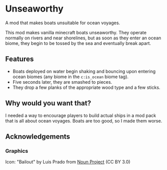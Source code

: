 # Unseaworthy

A mod that makes boats unsuitable for ocean voyages.

This mod makes vanilla minecraft boats unseaworthy. They operate normally on rivers and near shorelines, but as soon as
they enter an ocean biome, they begin to be tossed by the sea and eventually break apart.

## Features

- Boats deployed on water begin shaking and bouncing upon entering ocean biomes (any biome in the `c:is_ocean`  biome
  tag).
- Five seconds later, they are smashed to pieces.
- They drop a few planks of the appropriate wood type and a few sticks.

## Why would you want that?

I needed a way to encourage players to build actual ships in a mod pack that is all about ocean voyages. Boats are too
good, so I made them worse.

## Acknowledgements

### Graphics

Icon: "Bailout" by Luis Prado
from <a href="https://thenounproject.com/browse/icons/term/bailout/" target="_blank" title="bailout Icons">Noun
Project</a> (CC BY 3.0)
